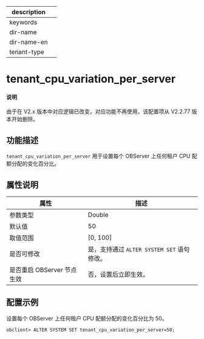 |description||
|---|---|
|keywords||
|dir-name||
|dir-name-en||
|tenant-type||

# tenant_cpu_variation_per_server

<main id="notice" type='explain'>
<h4>说明</h4>
<p>由于在 V2.x 版本中对应逻辑已改变，对应功能不再使用，该配置项从 V2.2.77 版本开始删除。</p>
</main>

## 功能描述

`tenant_cpu_variation_per_server` 用于设置每个 OBServer 上任何租户 CPU 配额分配的变化百分比。

## 属性说明

|    属性    |    描述     |
|------------|------------|
| 参数类型    | Double     |
| 默认值      | 50         |
| 取值范围    | [0, 100] |
| 是否可修改  | 是，支持通过 `ALTER SYSTEM SET` 语句修改。|
| 是否重启 OBServer 节点生效 | 否，设置后立即生效。          |

## 配置示例

设置每个 OBServer 上任何租户 CPU 配额分配的变化百分比为 50。

```shell
obclient> ALTER SYSTEM SET tenant_cpu_variation_per_server=50;
```